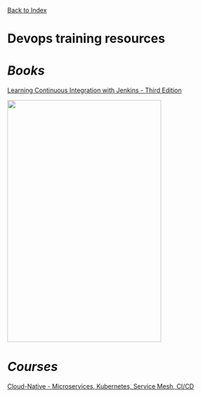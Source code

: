 [Back to Index](index.html)

# Devops training resources

# ***Books***

[Learning Continuous Integration with Jenkins - Third Edition](https://learning.oreilly.com/library/view/learning-continuous-integration/9781835087732/)

<img src="https://learning.oreilly.com/api/v2/epubs/urn:orm:book:9781835087732/files/image/Cover.png" width="350" height="550" />

# ***Courses***

[Cloud-Native - Microservices, Kubernetes, Service Mesh, CI/CD](https://learning.oreilly.com/course/cloud-native-microservices/9781837023332/)
